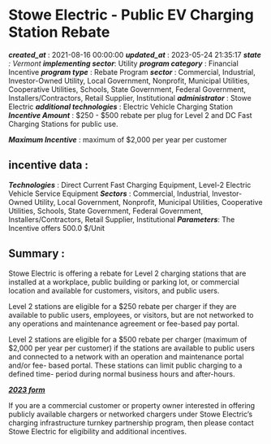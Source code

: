 # Stowe Electric - Public EV Charging Station Rebate 
 ***created_at*** : 2021-08-16 00:00:00 
 ***updated_at*** : 2023-05-24 21:35:17 
 ***state** : Vermont 
 **implementing sector***: Utility 
 ***program category*** : Financial Incentive 
 ***program type*** : Rebate Program 
 ***sector*** : Commercial, Industrial, Investor-Owned Utility, Local Government, Nonprofit, Municipal Utilities, Cooperative Utilities, Schools, State Government, Federal Government, Installers/Contractors, Retail Supplier, Institutional 
 ***administrator*** : Stowe Electric 
 ***additional technologies*** : Electric Vehicle Charging Station 
 ***Incentive Amount*** : $250 - $500 rebate per plug for Level 2 and DC Fast Charging Stations for
public use.

 
 ***Maximum Incentive*** : maximum of $2,000 per year per customer

 
 ## incentive data : 
 ***Technologies*** : Direct Current Fast Charging Equipment, Level-2 Electric Vehicle Service Equipment 
 ***Sectors*** : Commercial, Industrial, Investor-Owned Utility, Local Government, Nonprofit, Municipal Utilities, Cooperative Utilities, Schools, State Government, Federal Government, Installers/Contractors, Retail Supplier, Institutional 
 ***Parameters***: The Incentive offers 500.0 $/Unit 
 
 ## Summary : 
 Stowe Electric is offering a rebate for Level 2 charging stations that are
installed at a workplace, public building or parking lot, or commercial
location and available for customers, visitors, and public users.  
  
Level 2 stations are eligible for a $250 rebate per charger if they are
available to public users, employees, or visitors, but are not networked to
any operations and maintenance agreement or fee-based pay portal.  
  
Level 2 stations are eligible for a $500 rebate per charger (maximum of $2,000
per year per customer) if the stations are available to public users and
connected to a network with an operation and maintenance portal and/or fee-
based portal. These stations can limit public charging to a defined time-
period during normal business hours and after-hours.  
  
**_[2023
form](https://www.stoweelectric.com/images/forms/2023_Tier3/2023_Tier_3_EV_Charging_Stations_FILLABLE.pdf)_**  
  
If you are a commercial customer or property owner interested in offering
publicly available chargers or networked chargers under Stowe Electric’s
charging infrastructure turnkey partnership program, then please contact Stowe
Electric for eligibility and additional incentives.  
  

 
 